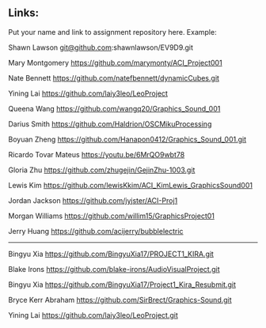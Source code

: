 
## Links:

Put your name and link to assignment repository here. Example:

Shawn Lawson    git@github.com:shawnlawson/EV9D9.git


Mary Montgomery https://github.com/marymonty/ACI_Project001


Nate Bennett https://github.com/natefbennett/dynamicCubes.git


Yining Lai https://github.com/laiy3leo/LeoProject


Queena Wang https://github.com/wangq20/Graphics_Sound_001


Darius Smith https://github.com/Haldrion/OSCMikuProcessing


Boyuan Zheng https://github.com/Hanapon0412/Graphics_Sound_001.git

Ricardo Tovar Mateus https://youtu.be/6MrQO9wbt78

Gloria Zhu https://github.com/zhugejin/GejinZhu-1003.git


Lewis Kim https://github.com/lewisKkim/ACI_KimLewis_GraphicsSound001


Jordan Jackson https://github.com/jyjster/ACI-Proj1

Morgan Williams https://github.com/willim15/GraphicsProject01

Jerry Huang https://github.com/acijerry/bubblelectric

----
Bingyu Xia https://github.com/BingyuXia17/PROJECT1_KIRA.git

Blake Irons https://github.com/blake-irons/AudioVisualProject.git

Bingyu Xia https://github.com/BingyuXia17/Project1_Kira_Resubmit.git


Bryce Kerr Abraham https://github.com/SirBrect/Graphics-Sound.git

Yining Lai https://github.com/laiy3leo/LeoProject.git
